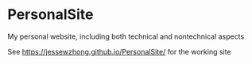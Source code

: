# PersonalSite
My personal website, including both technical and nontechnical aspects

See https://jessewzhong.github.io/PersonalSite/ for the working site
